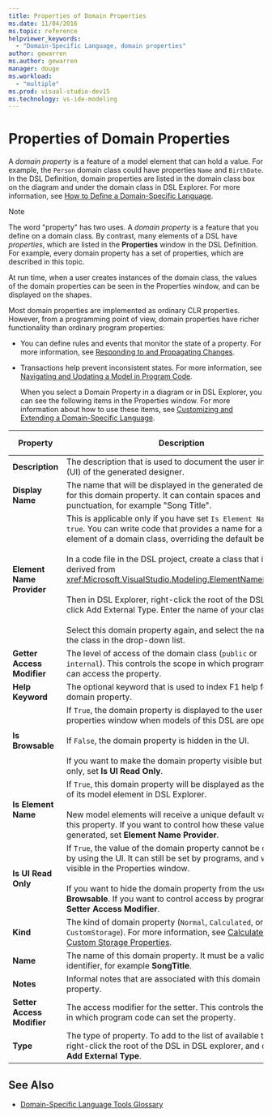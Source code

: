 ```yaml
---
title: Properties of Domain Properties
ms.date: 11/04/2016
ms.topic: reference
helpviewer_keywords:
  - "Domain-Specific Language, domain properties"
author: gewarren
ms.author: gewarren
manager: douge
ms.workload:
  - "multiple"
ms.prod: visual-studio-dev15
ms.technology: vs-ide-modeling
---
```

# Properties of Domain Properties
A *domain property* is a feature of a model element that can hold a value. For example, the `Person` domain class could have properties `Name` and `BirthDate`. In the DSL Definition, domain properties are listed in the domain class box on the diagram and under the domain class in DSL Explorer. For more information, see [How to Define a Domain-Specific Language](../modeling/how-to-define-a-domain-specific-language.md).

> [!NOTE]
>  The word "property" has two uses. A *domain property* is a feature that you define on a domain class. By contrast, many elements of a DSL have *properties*, which are listed in the **Properties** window in the DSL Definition. For example, every domain property has a set of properties, which are described in this topic.

 At run time, when a user creates instances of the domain class, the values of the domain properties can be seen in the Properties window, and can be displayed on the shapes.

 Most domain properties are implemented as ordinary CLR properties. However, from a programming point of view, domain properties have richer functionality than ordinary program properties:

- You can define rules and events that monitor the state of a property. For more information, see [Responding to and Propagating Changes](../modeling/responding-to-and-propagating-changes.md).

- Transactions help prevent inconsistent states. For more information, see [Navigating and Updating a Model in Program Code](../modeling/navigating-and-updating-a-model-in-program-code.md).

  When you select a Domain Property in a diagram or in DSL Explorer, you can see the following items in the Properties window. For more information about how to use these items, see [Customizing and Extending a Domain-Specific Language](../modeling/customizing-and-extending-a-domain-specific-language.md).

|Property|Description|Default Value|
|--------------|-----------------|-------------------|
|**Description**|The description that is used to document the user interface (UI) of the generated designer.|\<none>|
|**Display Name**|The name that will be displayed in the generated designer for this domain property. It can contain spaces and punctuation, for example "Song Title".|\<none>|
|**Element Name Provider**|This is applicable only if you have set `Is Element Name` to `true`. You can write code that provides a name for a new element of a domain class, overriding the default behavior.<br /><br /> In a code file in the DSL project, create a class that is derived from <xref:Microsoft.VisualStudio.Modeling.ElementNameProvider>.<br /><br /> Then in DSL Explorer, right-click the root of the DSL, and click Add External Type. Enter the name of your class.<br /><br /> Select this domain property again, and select the name of the class in the drop-down list.|\<none>|
|**Getter Access Modifier**|The level of access of the domain class (`public` or `internal`). This controls the scope in which program code can access the property.|`public`|
|**Help Keyword**|The optional keyword that is used to index F1 help for this domain property.|\<none>|
|**Is Browsable**|If `True`, the domain property is displayed to the user in the properties window when models of this DSL are open.<br /><br /> If `False`, the domain property is hidden in the UI.<br /><br /> If you want to make the domain property visible but read-only, set **Is UI Read Only**.|`True`|
|**Is Element Name**|If `True`, this domain property will be displayed as the name of its model element in DSL Explorer.<br /><br /> New model elements will receive a unique default value for this property. If you want to control how these values are generated, set **Element Name Provider**.|`False`|
|**Is UI Read Only**|If `True`, the value of the domain property cannot be changed by using the UI. It can still be set by programs, and will be visible in the Properties window.<br /><br /> If you want to hide the domain property from the user, set **Is Browsable**. If you want to control access by programs, set **Setter Access Modifier**.|`False`|
|**Kind**|The kind of domain property (`Normal`, `Calculated`, or `CustomStorage`). For more information, see [Calculated and Custom Storage Properties](../modeling/calculated-and-custom-storage-properties.md).|`Normal`|
|**Name**|The name of this domain property. It must be a valid identifier, for example **SongTitle**.|\<none>|
|**Notes**|Informal notes that are associated with this domain property.|\<none>|
|**Setter Access Modifier**|The access modifier for the setter. This controls the scope in which program code can set the property.|`public`|
|**Type**|The type of property. To add to the list of available types, right-click the root of the DSL in DSL explorer, and click **Add External Type**.|`String`|

## See Also

- [Domain-Specific Language Tools Glossary](http://msdn.microsoft.com/ca5e84cb-a315-465c-be24-76aa3df276aa)